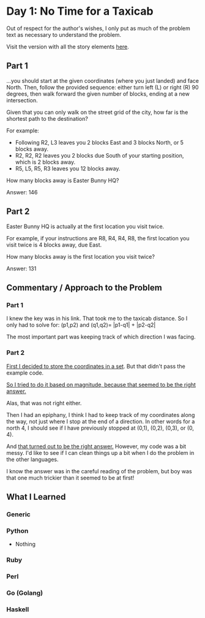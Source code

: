 # Day 1: No Time for a Taxicab

Out of respect for the author's wishes, I only put as much of the problem text as necessary to understand the problem.

Visit the version with all the story elements [here](https://adventofcode.com/2016/day/1).

## Part 1
...you should start at the given coordinates (where you just landed) and face North. Then, follow the provided sequence: either turn left (L) or right (R) 90 degrees, then walk forward the given number of blocks, ending at a new intersection.

Given that you can only walk on the street grid of the city, how far is the shortest path to the destination?

For example:

- Following R2, L3 leaves you 2 blocks East and 3 blocks North, or 5 blocks away.
- R2, R2, R2 leaves you 2 blocks due South of your starting position, which is 2 blocks away.
- R5, L5, R5, R3 leaves you 12 blocks away.

How many blocks away is Easter Bunny HQ?

Answer: 146
## Part 2

Easter Bunny HQ is actually at the first location you visit twice.

For example, if your instructions are R8, R4, R4, R8, the first location you visit twice is 4 blocks away, due East.

How many blocks away is the first location you visit twice?

Answer: 131

## Commentary / Approach to the Problem
### Part 1
I knew the key was in his link. That took me to the taxicab distance. So I only had to solve for: (p1,p2) and (q1,q2)= |p1-q1| + |p2-q2| 

The most important part was keeping track of which direction I was facing.
### Part 2
[First I decided to store the coordinates in a set](https://github.com/djotaku/adventofcode/blob/e6c22e5425d60cbdd3f6dc21102469723d1d3f59/2016/Day_01/Python/part_2.py). But that didn't pass the example code.

[So I tried to do it based on magnitude, because that seemed to be the right answer.](https://github.com/djotaku/adventofcode/blob/dc15484945244957ff2c347d561c242b906fae22/2016/Day_01/Python/part_2.py)

Alas, that was not right either.

Then I had an epiphany, I think I had to keep track of my coordinates along the way, not just where I stop at the end of a direction. In other words for a north 4, I should see if I have previously stopped at (0,1), (0,2), (0,3), or (0, 4).

And [that turned out to be the right answer.](https://github.com/djotaku/adventofcode/blob/98c267c0ddbaafd4c057960b946fec9412621693/2016/Day_01/Python/part_2.py) However, my code was a bit messy. I'd like to see if I can clean things up a bit when I do the problem in the other languages.

I know the answer was in the careful reading of the problem, but boy was that one much trickier than it seemed to be at first!

## What I Learned

### Generic

### Python
- Nothing
### Ruby

### Perl

### Go (Golang)

### Haskell
